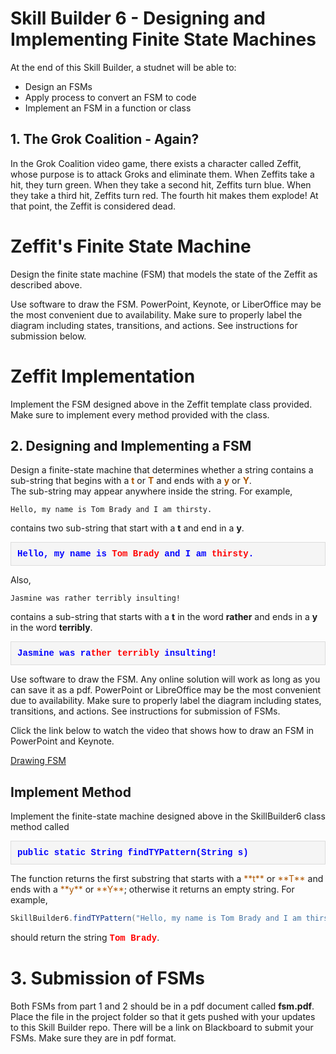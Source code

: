 # Skill Builder 6 - Designing and Implementing Finite State Machines

At the end of this Skill Builder, a studnet will be able to:
- Design an FSMs
- Apply process to convert an FSM to code
- Implement an FSM in a function or class

## 1. The Grok Coalition - Again?
In the Grok Coalition video game, there exists a character called Zeffit, whose purpose is to attack Groks and 
eliminate them.  When Zeffits take a hit, they turn green.  When they take a second hit, Zeffits turn blue.  When 
they take a third hit, Zeffits turn red.  The fourth hit makes them explode!  At that point, the Zeffit is considered 
dead.

# Zeffit's Finite State Machine
Design the finite state machine (FSM) that models the state of the Zeffit as described above.

Use software to draw the FSM. PowerPoint, Keynote, or LiberOffice may be the most convenient due to availability. Make sure to properly 
label the diagram including states, transitions, and actions. See instructions for submission below.

# Zeffit Implementation
Implement the FSM designed above in the Zeffit template class provided.  Make sure to implement every method 
provided with the class.

## 2. Designing and Implementing a FSM
Design a finite-state machine that determines whether a string contains a sub-string that begins with a
<span style="color:rgb(172,86,0);">**t**</span> or <span style="color:rgb(172,86,0);">**T**</span> and ends
with a <span style="color:rgb(172,86,0);">**y**</span> or <span style="color:rgb(172,86,0);">**Y**</span>.  
The sub-string may appear anywhere inside the string.  For example,

```
Hello, my name is Tom Brady and I am thirsty.
```

contains two sub-string that start with a **t** and end in a **y**.
<p style="font-family: 'courier new', monospace;background-color:#f5f5f5;padding:10px 10px 10px 10px;border:solid 1px #dddddd;color:blue;font-weight:bold;">
Hello, my name is <span style="color:red;">Tom Brady</span> and I am <span style="color:red;">thirsty</span>.
<p>
Also,

```
Jasmine was rather terribly insulting!
```

contains a sub-string that starts with a **t** in the word **rather** and ends in a **y** in the word **terribly**.
<p style="font-family: 'courier new',monospace;background-color:#f5f5f5;padding:10px 10px 10px 10px;border:solid 1px #dddddd;color:blue;font-weight:bold;">Jasmine was ra<span style="color:#ff0000;">ther terribly</span> insulting!
</p>

Use software to draw the FSM.  Any online solution will work as long as you can save it as a pdf.  PowerPoint or LibreOffice may be the most convenient due to availability.  Make sure to
properly label the diagram including states, transitions, and actions.  See instructions for submission of FSMs.

Click the link below to watch the video that shows how to draw an FSM in PowerPoint and Keynote.

<a href="https://delawarestateuniversity-my.sharepoint.com/:v:/g/personal/mrasamny_desu_edu/EbMTuLeUZs1Di7VlgmAkz_sBg_8JuFAQBPiDEZi5Zvl_bQ?download=1">Drawing FSM</a>

## Implement Method
Implement the finite-state machine designed above in the SkillBuilder6 class method called
<p style="font-family: 'courier new', courier;background-color:#f5f5f5;padding:10px 10px 10px 10px;border:solid 1px #dddddd;color:blue;font-weight:bold;">
public static String findTYPattern(String s)
</p>
The function returns the first substring that starts with a <span style="color:rgb(172,86,0);">**t**</span> or 
<span style="color:rgb(172,86,0);">**T**</span> and ends with a 
<span style="color:rgb(172,86,0);">**y**</span> or <span style="color:rgb(172,86,0);">**Y**</span>; 
otherwise it returns an empty string.  For example, 

```java
SkillBuilder6.findTYPattern("Hello, my name is Tom Brady and I am thirsty")
```

should return the string <span style="color:red;font-family: 'courier new', courier;font-weight:bold;">Tom Brady</span>.

# 3. Submission of FSMs
Both FSMs from part 1 and 2 should be in a pdf document called **fsm.pdf**.  Place the file
in the project folder so that it gets pushed with your updates to this Skill Builder repo. There will be a link on Blackboard to submit your FSMs.  Make sure they are in pdf format.
